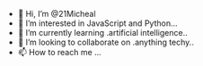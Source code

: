 - 👋 Hi, I’m @21Micheal
- 👀 I’m interested in JavaScript and Python...
- 🌱 I’m currently learning .artificial intelligence..
- 💞️ I’m looking to collaborate on .anything techy..
- 📫 How to reach me ...

<!---
21Micheal/21Micheal is a ✨ special ✨ repository because its `README.md` (this file) appears on your GitHub profile.
You can click the Preview link to take a look at your changes.
--->
